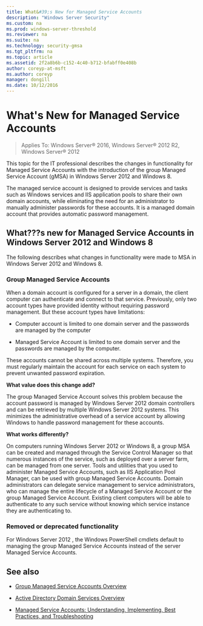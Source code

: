```yaml
---
title: What&#39;s New for Managed Service Accounts
description: "Windows Server Security"
ms.custom: na
ms.prod: windows-server-threshold
ms.reviewer: na
ms.suite: na
ms.technology: security-gmsa
ms.tgt_pltfrm: na
ms.topic: article
ms.assetid: 2f2a8b6b-c152-4c40-b712-bfabff0e408b
author: coreyp-at-msft
ms.author: coreyp
manager: dongill
ms.date: 10/12/2016
---
```

# What&#39;s New for Managed Service Accounts

>Applies To: Windows Server&reg; 2016, Windows Server&reg; 2012 R2, Windows Server&reg; 2012

This topic for the IT professional describes the changes in functionality for Managed Service Accounts with the introduction of the group Managed Service Account (gMSA) in  Windows Server 2012  and Windows 8.

The managed service account is designed to provide services and tasks such as Windows services and IIS application pools to share their own domain accounts, while eliminating the need for an administrator to manually administer passwords for these accounts. It is a managed domain account that provides automatic password management.

## <a name="versions"></a>What???s new for Managed Service Accounts in Windows Server 2012 and Windows 8
The following describes what changes in functionality were made to MSA in  Windows Server 2012  and Windows 8.

### Group Managed Service Accounts
When a domain account is configured for a server in a domain, the client computer can authenticate and connect to that service. Previously, only two account types have provided identity without requiring password management. But these account types have limitations:

-   Computer account is limited to one domain server and the passwords are managed by the computer

-   Managed Service Account is limited to one domain server and the passwords are managed by the computer.

These accounts cannot be shared across multiple systems. Therefore, you must regularly maintain the account for each service on each system to prevent unwanted password expiration.

**What value does this change add?**

The group Managed Service Account solves this problem because the account password is managed by  Windows Server 2012  domain controllers and can be retrieved by multiple  Windows Server 2012  systems. This minimizes the administrative overhead of a service account by allowing Windows to handle password management for these accounts.

**What works differently?**

On computers running  Windows Server 2012  or Windows 8, a group MSA can be created and managed through the Service Control Manager so that numerous instances of the service, such as deployed over a server farm, can be managed from one server. Tools and utilities that you used to administer Managed Service Accounts, such as IIS Application Pool Manager, can be used with group Managed Service Accounts. Domain administrators can delegate service management to service administrators, who can manage the entire lifecycle of a Managed Service Account or the group Managed Service Account. Existing client computers will be able to authenticate to any such service without knowing which service instance they are authenticating to.

### <a name="interoperability"></a>Removed or deprecated functionality
For  Windows Server 2012 , the Windows PowerShell cmdlets default to managing the group Managed Service Accounts instead of the server Managed Service Accounts.

## See also

-   [Group Managed Service Accounts Overview](Group-Managed-Service-Accounts-Overview.md)

-   [Active Directory Domain Services Overview](Active-Directory-Domain-Services-Overview.md)

-   [Managed Service Accounts: Understanding, Implementing, Best Practices, and Troubleshooting](http://blogs.technet.com/b/askds/archive/20../managed-service-accounts-understanding-implementing-best-practices-and-troubleshooting.aspx)


